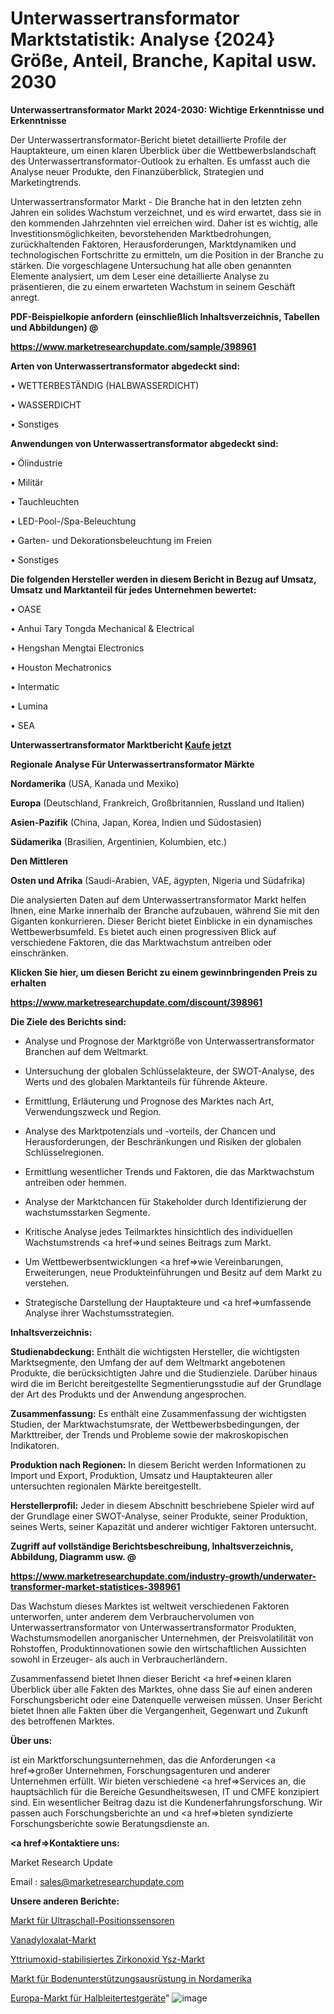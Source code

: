 # Unterwassertransformator Marktstatistik: Analyse {2024} Größe, Anteil, Branche, Kapital usw. 2030

<strong>Unterwassertransformator Markt 2024-2030: Wichtige Erkenntnisse und Erkenntnisse</strong>

Der Unterwassertransformator-Bericht bietet detaillierte Profile der Hauptakteure, um einen klaren Überblick über die Wettbewerbslandschaft des Unterwassertransformator-Outlook zu erhalten. Es umfasst auch die Analyse neuer Produkte, den Finanzüberblick, Strategien und Marketingtrends.

Unterwassertransformator Markt - Die Branche hat in den letzten zehn Jahren ein solides Wachstum verzeichnet, und es wird erwartet, dass sie in den kommenden Jahrzehnten viel erreichen wird. Daher ist es wichtig, alle Investitionsmöglichkeiten, bevorstehenden Marktbedrohungen, zurückhaltenden Faktoren, Herausforderungen, Marktdynamiken und technologischen Fortschritte zu ermitteln, um die Position in der Branche zu stärken. Die vorgeschlagene Untersuchung hat alle oben genannten Elemente analysiert, um dem Leser eine detaillierte Analyse zu präsentieren, die zu einem erwarteten Wachstum in seinem Geschäft anregt.



<strong><b>PDF-Beispielkopie anfordern (einschließlich Inhaltsverzeichnis, Tabellen und Abbildungen) @ </b></strong>

<strong><a href=https://www.marketresearchupdate.com/sample/398961>

<strong>https://www.marketresearchupdate.com/sample/398961</u></a></strong></strong>



<strong>Arten von Unterwassertransformator abgedeckt sind:</strong>

• WETTERBESTÄNDIG (HALBWASSERDICHT)

• WASSERDICHT

• Sonstiges



<strong>Anwendungen von Unterwassertransformator abgedeckt sind:</strong>

• Ölindustrie

• Militär

• Tauchleuchten

• LED-Pool-/Spa-Beleuchtung

• Garten- und Dekorationsbeleuchtung im Freien

• Sonstiges



<strong>Die folgenden Hersteller werden in diesem Bericht in Bezug auf Umsatz, Umsatz und Marktanteil für jedes Unternehmen bewertet:</strong>

• OASE

• Anhui Tary Tongda Mechanical & Electrical

• Hengshan Mengtai Electronics

• Houston Mechatronics

• Intermatic

• Lumina

• SEA



<strong>Unterwassertransformator Marktbericht <a href=https://www.marketresearchupdate.com/buynow/398961>Kaufe jetzt</a></strong>



<strong>Regionale Analyse Für Unterwassertransformator Märkte</strong>



<strong>Nordamerika</strong> (USA, Kanada und Mexiko)



<strong>Europa</strong> (Deutschland, Frankreich, Großbritannien, Russland und Italien)



<strong>Asien-Pazifik</strong> (China, Japan, Korea, Indien und Südostasien)



<strong>Südamerika</strong> (Brasilien, Argentinien, Kolumbien, etc.)



<strong>Den Mittleren</strong> 

<strong>Osten und Afrika</strong> (Saudi-Arabien, VAE, ägypten, Nigeria und Südafrika)

Die analysierten Daten auf dem Unterwassertransformator Markt helfen Ihnen, eine Marke innerhalb der Branche aufzubauen, während Sie mit den Giganten konkurrieren. Dieser Bericht bietet Einblicke in ein dynamisches Wettbewerbsumfeld. Es bietet auch einen progressiven Blick auf verschiedene Faktoren, die das Marktwachstum antreiben oder einschränken.



<strong>Klicken Sie hier, um diesen Bericht zu einem gewinnbringenden Preis zu erhalten
</strong>

<strong><a href=https://www.marketresearchupdate.com/discount/398961>https://www.marketresearchupdate.com/discount/398961</b></u></strong></a>



<strong>Die Ziele des Berichts sind:</strong>

- Analyse und Prognose der Marktgröße von Unterwassertransformator Branchen auf dem Weltmarkt.

- Untersuchung der globalen Schlüsselakteure, der SWOT-Analyse, des Werts und des globalen Marktanteils für führende Akteure.

- Ermittlung, Erläuterung und Prognose des Marktes nach Art, Verwendungszweck und Region.

- Analyse des Marktpotenzials und -vorteils, der Chancen und Herausforderungen, der Beschränkungen und Risiken der globalen Schlüsselregionen.

- Ermittlung wesentlicher Trends und Faktoren, die das Marktwachstum antreiben oder hemmen.

- Analyse der Marktchancen für Stakeholder durch Identifizierung der wachstumsstarken Segmente.

- Kritische Analyse jedes Teilmarktes hinsichtlich des individuellen Wachstumstrends <a href=>und</a> seines Beitrags zum Markt.

- Um Wettbewerbsentwicklungen <a href=>wie</a> Vereinbarungen, Erweiterungen, neue Produkteinführungen und Besitz auf dem Markt zu verstehen.

- Strategische Darstellung der Hauptakteure und <a href=>umfas</a>sende Analyse ihrer Wachstumsstrategien.



<strong>Inhaltsverzeichnis:</strong>



<strong>Studienabdeckung:</strong> Enthält die wichtigsten Hersteller, die wichtigsten Marktsegmente, den Umfang der auf dem Weltmarkt angebotenen Produkte, die berücksichtigten Jahre und die Studienziele. Darüber hinaus wird die im Bericht bereitgestellte Segmentierungsstudie auf der Grundlage der Art des Produkts und der Anwendung angesprochen.



<strong>Zusammenfassung:</strong> Es enthält eine Zusammenfassung der wichtigsten Studien, der Marktwachstumsrate, der Wettbewerbsbedingungen, der Markttreiber, der Trends und Probleme sowie der makroskopischen Indikatoren.



<strong>Produktion nach Regionen:</strong> In diesem Bericht werden Informationen zu Import und Export, Produktion, Umsatz und Hauptakteuren aller untersuchten regionalen Märkte bereitgestellt.



<strong>Herstellerprofil:</strong> Jeder in diesem Abschnitt beschriebene Spieler wird auf der Grundlage einer SWOT-Analyse, seiner Produkte, seiner Produktion, seines Werts, seiner Kapazität und anderer wichtiger Faktoren untersucht.



<strong><b>Zugriff auf vollständige Berichtsbeschreibung, Inhaltsverzeichnis, Abbildung, Diagramm usw. @ </b></strong>

<strong><a href=https://www.marketresearchupdate.com/industry-growth/underwater-transformer-market-statistices-398961>https://www.marketresearchupdate.com/industry-growth/underwater-transformer-market-statistices-398961</a></strong>

Das Wachstum dieses Marktes ist weltweit verschiedenen Faktoren unterworfen, unter anderem dem Verbrauchervolumen von Unterwassertransformator von Unterwassertransformator Produkten, Wachstumsmodellen anorganischer Unternehmen, der Preisvolatilität von Rohstoffen, Produktinnovationen sowie den wirtschaftlichen Aussichten sowohl in Erzeuger- als auch in Verbraucherländern.

Zusammenfassend bietet Ihnen dieser Bericht <a href=>einen</a> klaren Überblick über alle Fakten des Marktes, ohne dass Sie auf einen anderen Forschungsbericht oder eine Datenquelle verweisen müssen. Unser Bericht bietet Ihnen alle Fakten über die Vergangenheit, Gegenwart und Zukunft des betroffenen Marktes.



<strong>Über uns:</strong>

 ist ein Marktforschungsunternehmen, das die Anforderungen <a href=>großer</a> Unternehmen, Forschungsagenturen und anderer Unternehmen erfüllt. Wir bieten verschiedene <a href=>Services</a> an, die hauptsächlich für die Bereiche Gesundheitswesen, IT und CMFE konzipiert sind. Ein wesentlicher Beitrag dazu ist die Kundenerfahrungsforschung. Wir passen auch Forschungsberichte an und <a href=>bieten</a> syndizierte Forschungsberichte sowie Beratungsdienste an.



<strong><a href=>Kontaktiere uns:</a></strong>

Market Research Update

Email : sales@marketresearchupdate.com



<strong>Unsere anderen Berichte:</strong>

<a href=https://www.linkedin.com/pulse/ultrasonic-position-sensor-market-2023-challenges-business>Markt für Ultraschall-Positionssensoren</a>

<a href=https://www.linkedin.com/pulse/vanadyl-oxalate-market-outlooks-2023-size-players-cost>Vanadyloxalat-Markt</a>

<a href=https://www.linkedin.com/pulse/yttria-stabilized-zirconia-ysz-market-outlooks>Yttriumoxid-stabilisiertes Zirkonoxid Ysz-Markt</a>

<a href=https://www.linkedin.com/pulse/north-america-ground-support-equipment-market>Markt für Bodenunterstützungsausrüstung in Nordamerika</a>

<a href=https://www.linkedin.com/pulse/europe-semiconductor-test-equipments-market-2023-continues>Europa-Markt für Halbleitertestgeräte</a>"
![image](https://github.com/RushikeshRI/news24analysis/assets/164026548/67109661-3ff7-47d7-bbee-e43da7d32a7d)
